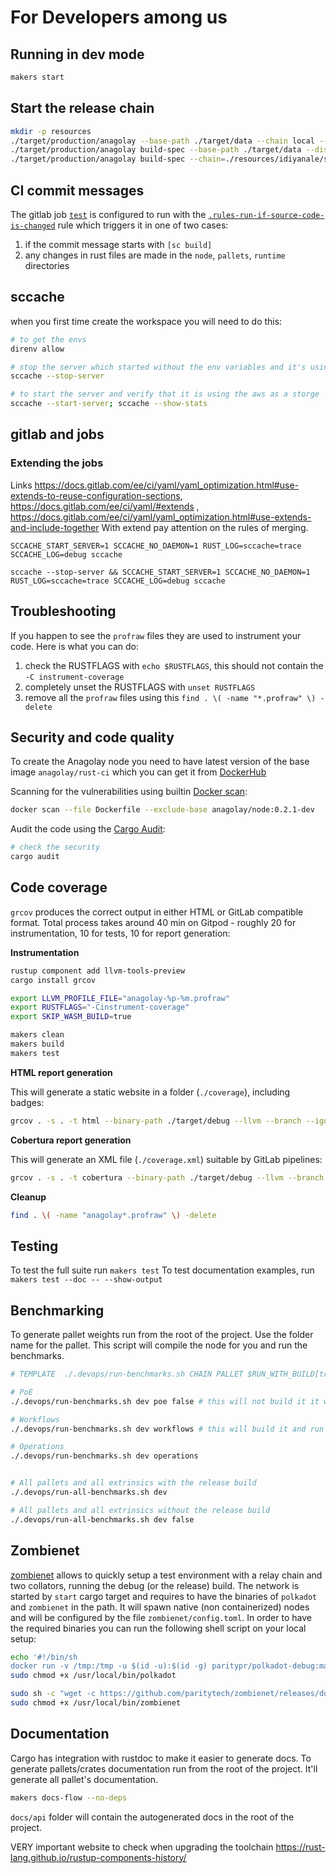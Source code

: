 # For Developers among us

## Running in dev mode

```bash
makers start
```

## Start the release chain

```sh
mkdir -p resources
./target/production/anagolay --base-path ./target/data --chain local --no-telemetry --rpc-methods Unsafe --rpc-cors all --unsafe-rpc-external
./target/production/anagolay build-spec --base-path ./target/data --disable-default-bootnode --chain local > ./resources/idiyanale/spec.json
./target/production/anagolay build-spec --chain=./resources/idiyanale/spec.json  --raw --disable-default-bootnode > ./resources/idiyanale/genesis.json
```

## CI commit messages

The gitlab job [`test`](./.devops/ci/gitlab/jobs/test.yml) is configured to run with the [`.rules-run-if-source-code-is-changed`](./.devops/ci/gitlab/utils/rules.yml#20) rule which triggers it in one of two cases:

1. if the commit message starts with `[sc build]`
2. any changes in rust files are made in the `node`, `pallets`, `runtime` directories

## sccache

when you first time create the workspace you will need to do this:

```bash
# to get the envs
direnv allow

# stop the server which started without the env variables and it's using the local cache
sccache --stop-server

# to start the server and verify that it is using the aws as a storge
sccache --start-server; sccache --show-stats
```

## gitlab and jobs

### Extending the jobs

Links https://docs.gitlab.com/ee/ci/yaml/yaml_optimization.html#use-extends-to-reuse-configuration-sections, https://docs.gitlab.com/ee/ci/yaml/#extends , https://docs.gitlab.com/ee/ci/yaml/yaml_optimization.html#use-extends-and-include-together
With extend pay attention on the rules of merging.

```
SCCACHE_START_SERVER=1 SCCACHE_NO_DAEMON=1 RUST_LOG=sccache=trace SCCACHE_LOG=debug sccache

sccache --stop-server && SCCACHE_START_SERVER=1 SCCACHE_NO_DAEMON=1 RUST_LOG=sccache=trace SCCACHE_LOG=debug sccache
```

## Troubleshooting

If you happen to see the `profraw` files they are used to instrument your code. Here is what you can do:

1. check the RUSTFLAGS with `echo $RUSTFLAGS`, this should not contain the `-C instrument-coverage`
2. completely unset the RUSTFLAGS with `unset RUSTFLAGS`
3. remove all the `profraw` files using this `find . \( -name "*.profraw" \) -delete`

## Security and code quality

To create the Anagolay node you need to have latest version of the base image `anagolay/rust-ci` which you can get it from [DockerHub](https://hub.docker.com/r/anagolay/rust-ci)

Scanning for the vulnerabilities using builtin [Docker scan](https://docs.docker.com/engine/scan/):

```sh
docker scan --file Dockerfile --exclude-base anagolay/node:0.2.1-dev
```

Audit the code using the [Cargo Audit](https://github.com/RustSec/cargo-audit):

```sh
# check the security
cargo audit
```

## Code coverage

`grcov` produces the correct output in either HTML or GitLab compatible format.
Total process takes around 40 min on Gitpod - roughly 20 for instrumentation, 10 for tests, 10 for report generation:

**Instrumentation**

```sh
rustup component add llvm-tools-preview
cargo install grcov

export LLVM_PROFILE_FILE="anagolay-%p-%m.profraw"
export RUSTFLAGS="-Cinstrument-coverage"
export SKIP_WASM_BUILD=true

makers clean
makers build
makers test
```

**HTML report generation**

This will generate a static website in a folder (`./coverage`), including badges:

```sh
grcov . -s . -t html --binary-path ./target/debug --llvm --branch --ignore-not-existing --ignore "/*" -o ./coverage
```

**Cobertura report generation**

This will generate an XML file (`./coverage.xml`) suitable by GitLab pipelines:

```sh
grcov . -s . -t cobertura --binary-path ./target/debug --llvm --branch --ignore-not-existing --ignore "/*" -o ./coverage.xml
```

**Cleanup**

```sh
find . \( -name "anagolay*.profraw" \) -delete
```

## Testing

To test the full suite run `makers test`
To test documentation examples, run `makers test --doc -- --show-output`

## Benchmarking

To generate pallet weights run from the root of the project. Use the folder name for the pallet. This script will compile the node for you and run the benchmarks.

```sh
# TEMPLATE  ./.devops/run-benchmarks.sh CHAIN PALLET $RUN_WITH_BUILD[true << default |false]

# PoE
./.devops/run-benchmarks.sh dev poe false # this will not build it it will only run it

# Workflows
./.devops/run-benchmarks.sh dev workflows # this will build it and run it

# Operations
./.devops/run-benchmarks.sh dev operations


# All pallets and all extrinsics with the release build
./.devops/run-all-benchmarks.sh dev

# All pallets and all extrinsics without the release build
./.devops/run-all-benchmarks.sh dev false

```

## Zombienet

[zombienet](https://github.com/paritytech/zombienet) allows to quickly setup a test environment with a relay chain and two collators, running
the debug (or the release) build.
The network is started by `start` cargo target and requires to have the binaries of `polkadot` and `zombienet` in the path.
It will spawn native (non containerized) nodes and will be configured by the file `zombienet/config.toml`.
In order to have the required binaries you can run the following shell script on your local setup:

```sh
echo '#!/bin/sh
docker run -v /tmp:/tmp -u $(id -u):$(id -g) paritypr/polkadot-debug:master $@' > polkadot && sudo mv polkadot /usr/local/bin/polkadot
sudo chmod +x /usr/local/bin/polkadot

sudo sh -c "wget -c https://github.com/paritytech/zombienet/releases/download/v1.3.33/zombienet-linux-x64 -O /usr/local/bin/zombienet"
sudo chmod +x /usr/local/bin/zombienet
```

## Documentation

Cargo has integration with rustdoc to make it easier to generate docs. To generate pallets/crates documentation run from the root of the project. It'll generate all pallet's documentation.

```sh
makers docs-flow --no-deps
```

`docs/api` folder will contain the autogenerated docs in the root of the project.

VERY important website to check when upgrading the toolchain https://rust-lang.github.io/rustup-components-history/
